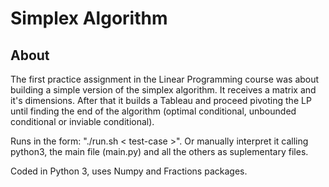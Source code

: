 # Simplex Algorithm

## About 

The first practice assignment in the Linear Programming course was about building a simple version of the simplex algorithm. It receives a matrix and it's dimensions. After that it builds a Tableau and proceed pivoting the LP until finding the end of the algorithm (optimal conditional, unbounded conditional or inviable conditional).

Runs in the form: "./run.sh < test-case >". Or manually interpret it calling python3, the main file (main.py) and all the others as suplementary files.

Coded in Python 3, uses Numpy and Fractions packages.


